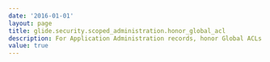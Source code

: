 ```yaml
---
date: '2016-01-01'
layout: page
title: glide.security.scoped_administration.honor_global_acl
description: For Application Administration records, honor Global ACLs for the tables configured in sys_scoped_admin_acl_table 
value: true 
---
```

